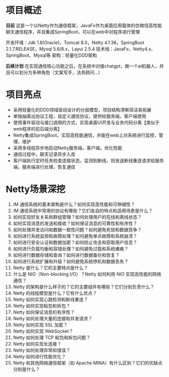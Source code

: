 # 项目概述

**目前**
这是一个以Netty作为通信框架，JavaFx作为桌面应用载体的仿微信高性能聊天通信程序，并且集成SpringBoot，可以在web中对程序进行管理

开发环境：Jdk 1.8(Oracle)，Tomcat 8.0，Netty 4.1.36，SpringBoot 2.1.7.RELEASE，Mysql 5.6/8.x，Layui 2.5.4 
技术栈：JavaFx、Netty4.x、SpringBoot、Mysql等
架构：轻量化DDD架构

**后续计划**
在实现通信核心功能之后，在系统中对接chatgpt，做一个ai机器人，并且可以划分为多种角色（文案写手，法务顾问...）

# 项目亮点

* 采用轻量化的DDD领域驱动设计的分层模型，项目结构清晰简洁易拓展
* 单独抽离出协议工程，自定义通信协议，提供给服务端，客户端使用
* 使用事件驱动与接口调用的方式，实现桌面UI开发与业务代码分离【类似于web程序的前后端分离】
* Netty集成SpringBoot，实现高性能通信，并能在web上对系统进行监控，管理，维护
* 采用多线程异步地启动Netty服务端，客户端，优化性能
* 通信过程中，聊天记录异步入库
* 客户端执行定时任务检查连接状态，监测到断线，则发送断线重连请求给服务端，服务端进行处理，恢复通信

# Netty场景深挖

1. IM 通信系统的基本架构是什么？如何实现高性能和可伸缩性？
2. IM 通信系统中常用的协议有哪些？它们各自的特点和适用场景是什么？
3. 如何实现好友关系和群组管理？如何处理用户的在线和离线状态？
4. 如何实现消息的发送和接收？如何保证消息的可靠性和有序性？
5. 如何处理并发访问和数据一致性问题？如何避免死锁和数据竞争？
6. 如何进行系统监控和故障处理？如何避免单点故障和系统崩溃？
7. 如何进行安全认证和数据加密？如何防止攻击和窃取用户信息？
8. 如何进行负载均衡和容错处理？如何避免过载和系统瘫痪？
9. 如何进行数据存储和查询？如何进行数据备份和恢复？
10. 如何进行系统扩展和升级？如何避免系统停机和数据丢失？
11. Netty 是什么？它的主要特点是什么？
12. 什么是 NIO（Non-blocking I/O）？Netty 如何利用 NIO 实现高性能的网络通信？
13. Netty 的架构是什么样子的？它的主要组件有哪些？它们分别负责什么？
14. Netty 的线程模型是什么？它有什么优点？
15. Netty 如何实现心跳检测和断线重连？
16. Netty 如何实现粘包和拆包？
17. Netty 如何保证消息的有序性？
18. Netty 如何处理大量的连接和并发请求？
19. Netty 如何实现 SSL 加密？
20. Netty 如何实现 WebSocket？
21. Netty 如何处理 TCP 粘包和拆包问题？
22. Netty 如何实现长连接？
23. Netty 如何处理异常和错误？
24. Netty 如何进行性能优化？
25. Netty 和其他网络通信框架（如 Apache MINA）有什么区别？它们的优缺点分别是什么？


